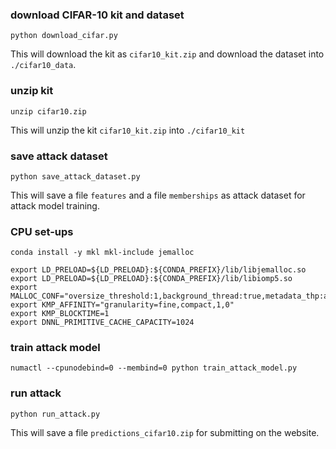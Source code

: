 ### download CIFAR-10 kit and dataset
```
python download_cifar.py
```
This will download the kit as ```cifar10_kit.zip``` and download the dataset into ```./cifar10_data```.

### unzip kit
```
unzip cifar10.zip
```
This will unzip the kit ```cifar10_kit.zip``` into ```./cifar10_kit```

### save attack dataset
```
python save_attack_dataset.py
```
This will save a file ```features``` and a file ```memberships``` as attack dataset for attack model training.

### CPU set-ups
```
conda install -y mkl mkl-include jemalloc
```
```
export LD_PRELOAD=${LD_PRELOAD}:${CONDA_PREFIX}/lib/libjemalloc.so
export LD_PRELOAD=${LD_PRELOAD}:${CONDA_PREFIX}/lib/libiomp5.so
export MALLOC_CONF="oversize_threshold:1,background_thread:true,metadata_thp:auto,dirty_decay_ms:9000000000,muzzy_decay_ms:9000000000"
export KMP_AFFINITY="granularity=fine,compact,1,0"
export KMP_BLOCKTIME=1
export DNNL_PRIMITIVE_CACHE_CAPACITY=1024
```

### train attack model
```
numactl --cpunodebind=0 --membind=0 python train_attack_model.py
```

### run attack
```
python run_attack.py
```
This will save a file ```predictions_cifar10.zip``` for submitting on the website.
